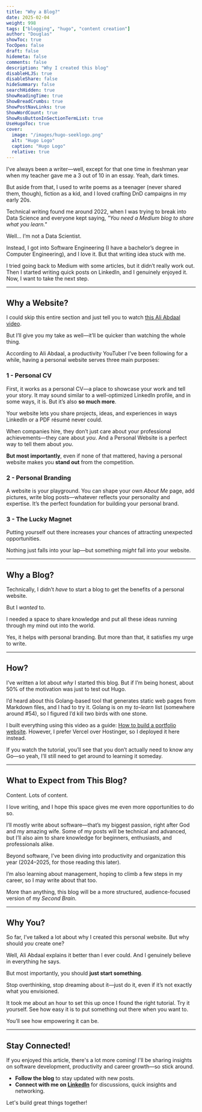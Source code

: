 ```yaml
---
title: "Why a Blog?"
date: 2025-02-04
weight: 998
tags: ["blogging", "hugo", "content creation"]
author: "Douglas"
showToc: true
TocOpen: false
draft: false
hidemeta: false
comments: false
description: "Why I created this blog"
disableHLJS: true
disableShare: false
hideSummary: false
searchHidden: true
ShowReadingTime: true
ShowBreadCrumbs: true
ShowPostNavLinks: true
ShowWordCount: true
ShowRssButtonInSectionTermList: true
UseHugoToc: true
cover:
  image: "/images/hugo-seeklogo.png"
  alt: "Hugo Logo"
  caption: "Hugo Logo"
  relative: true
---
```


I’ve always been a writer—well, except for that one time in freshman year when my teacher gave me a 3 out of 10 in an essay. Yeah, dark times.

But aside from that, I used to write poems as a teenager (never shared them, though), fiction as a kid, and I loved crafting DnD campaigns in my early 20s.

Technical writing found me around 2022, when I was trying to break into Data Science and everyone kept saying, _"You need a Medium blog to share what you learn."_

Well... I’m not a Data Scientist.

Instead, I got into Software Engineering (I have a bachelor’s degree in Computer Engineering), and I love it. But that writing idea stuck with me.

I tried going back to Medium with some articles, but it didn’t really work out. Then I started writing quick posts on LinkedIn, and I genuinely enjoyed it. Now, I want to take the next step.

---

## **Why a Website?**

I could skip this entire section and just tell you to watch [this Ali Abdaal video](https://www.youtube.com/watch?v=NWfIrmIgaCU&ab_channel=AliAbdaal).

But I’ll give you my take as well—it’ll be quicker than watching the whole thing.

According to Ali Abdaal, a productivity YouTuber I’ve been following for a while, having a personal website serves three main purposes:

### **1 - Personal CV**

First, it works as a personal CV—a place to showcase your work and tell your story. It may sound similar to a well-optimized LinkedIn profile, and in some ways, it is. But it’s also **so much more**.

Your website lets you share projects, ideas, and experiences in ways LinkedIn or a PDF résumé never could.

When companies hire, they don’t just care about your professional achievements—they care about _you_. And a Personal Website is a perfect way to tell them about _you_.

**But most importantly**, even if none of that mattered, having a personal website makes you **stand out** from the competition.

### **2 - Personal Branding**

A website is your playground. You can shape your own _About Me_ page, add pictures, write blog posts—whatever reflects your personality and expertise. It’s the perfect foundation for building your personal brand.

### **3 - The Lucky Magnet**

Putting yourself out there increases your chances of attracting unexpected opportunities.

Nothing just falls into your lap—but something _might_ fall into your website.

---

## **Why a Blog?**

Technically, I didn’t _have_ to start a blog to get the benefits of a personal website.

But I _wanted_ to.

I needed a space to share knowledge and put all these ideas running through my mind out into the world.

Yes, it helps with personal branding. But more than that, it satisfies my urge to write.

---

## **How?**

I’ve written a lot about _why_ I started this blog. But if I’m being honest, about 50% of the motivation was just to test out Hugo.

I’d heard about this Golang-based tool that generates static web pages from Markdown files, and I had to try it. Golang is on my _to-learn_ list (somewhere around #54), so I figured I’d kill two birds with one stone.

I built everything using this video as a guide: [How to build a portfolio website](https://www.youtube.com/watch?v=sm3IuE7zkYQ&t=3216s&ab_channel=DataProfessor). However, I prefer Vercel over Hostinger, so I deployed it here instead.

If you watch the tutorial, you’ll see that you don’t actually need to know any Go—so yeah, I’ll still need to get around to learning it someday.

---

## **What to Expect from This Blog?**

Content. Lots of content.

I love writing, and I hope this space gives me even more opportunities to do so.

I’ll mostly write about software—that’s my biggest passion, right after God and my amazing wife. Some of my posts will be technical and advanced, but I’ll also aim to share knowledge for beginners, enthusiasts, and professionals alike.

Beyond software, I’ve been diving into productivity and organization this year (2024–2025, for those reading this later).

I’m also learning about management, hoping to climb a few steps in my career, so I may write about that too.

More than anything, this blog will be a more structured, audience-focused version of my _Second Brain_.

---

## **Why You?**

So far, I’ve talked a lot about why I created this personal website. But why should _you_ create one?

Well, Ali Abdaal explains it better than I ever could. And I genuinely believe in everything he says.

But most importantly, you should **just start something**.

Stop overthinking, stop dreaming about it—just do it, even if it’s not exactly what you envisioned.

It took me about an hour to set this up once I found the right tutorial. Try it yourself. See how easy it is to put something out there when you want to.

You’ll see how empowering it can be.

---

## Stay Connected!

If you enjoyed this article, there's a lot more coming! I'll be sharing insights on software development, productivity and career growth—so stick around.

- **Follow the blog** to stay updated with new posts.
- **Connect with me on [LinkedIn](https://www.linkedin.com/in/douglas-rocha-leite)** for discussions, quick insights and networking.

Let's build great things together!
